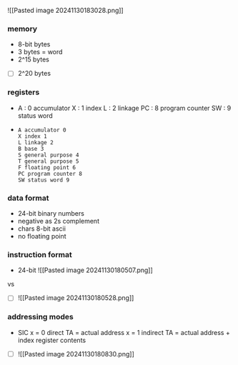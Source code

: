 
![[Pasted image 20241130183028.png]]
### memory
- 8-bit bytes
- 3 bytes = word
- 2^15 bytes

- [ ] 2^20 bytes

### registers
- A : 0 accumulator
  X : 1 index
  L : 2 linkage
  PC : 8 program counter
  SW : 9 status word
-
	  A accumulator 0
      X index 1
      L linkage 2
      B base 3
      S general purpose 4
      T general purpose 5 
      F floating point 6 
      PC program counter 8 
      SW status word 9

### data format
- 24-bit binary numbers
- negative as 2s complement
- chars 8-bit ascii
- no floating point 

### instruction format 
- 24-bit
	  ![[Pasted image 20241130180507.png]]

vs

- [ ] ![[Pasted image 20241130180528.png]]

### addressing modes

- SIC
  x = 0 direct
	  TA = actual address
  x = 1 indirect
	  TA = actual address + index register contents
- [ ] ![[Pasted image 20241130180830.png]]